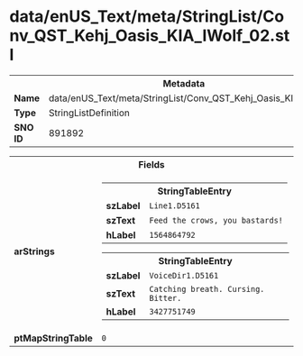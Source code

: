<h1>data/enUS_Text/meta/StringList/Conv_QST_Kehj_Oasis_KIA_IWolf_02.stl</h1><table><tr><th colspan="100%">Metadata</th></tr><tr><td><b>Name</b></td><td>data/enUS_Text/meta/StringList/Conv_QST_Kehj_Oasis_KIA_IWolf_02.stl</td></tr><tr><td><b>Type</b></td><td>StringListDefinition</td></tr><tr><td><b>SNO ID</b></td><td>891892</td></tr></table>

<table><tr><th colspan="100%">Fields</th></tr><tr><td><b>arStrings</b></td><td><table><tr><th colspan="100%">StringTableEntry</th></tr><tr><td><b>szLabel</b></td><td><code>Line1.D5161</code></td></tr><tr><td><b>szText</b></td><td><code>Feed the crows, you bastards!</code></td></tr><tr><td><b>hLabel</b></td><td><code>1564864792</code></td></tr></table>


<table><tr><th colspan="100%">StringTableEntry</th></tr><tr><td><b>szLabel</b></td><td><code>VoiceDir1.D5161</code></td></tr><tr><td><b>szText</b></td><td><code>Catching breath. Cursing. Bitter.</code></td></tr><tr><td><b>hLabel</b></td><td><code>3427751749</code></td></tr></table>


</td></tr><tr><td><b>ptMapStringTable</b></td><td><code>0</code></td></tr></table>

